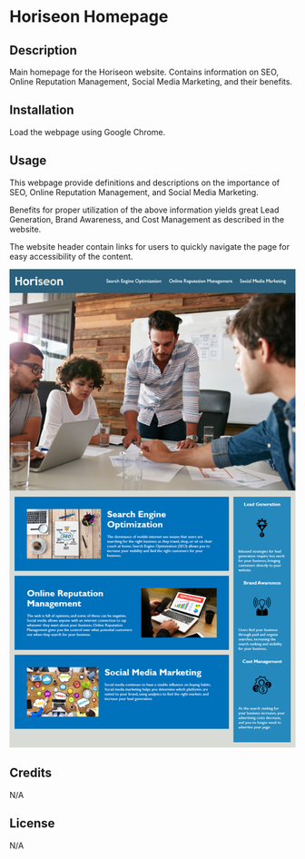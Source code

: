 # Horiseon Homepage

## Description

Main homepage for the Horiseon website. Contains information on SEO, Online Reputation Management, Social Media Marketing, and their benefits.

## Installation

Load the webpage using Google Chrome.

## Usage

This webpage provide definitions and descriptions on the importance of SEO, Online Reputation Management, and Social Media Marketing.

Benefits for proper utilization of the above information yields great Lead Generation, Brand Awareness, and Cost Management as described in the website.

The website header contain links for users to quickly navigate the page for easy accessibility of the content.

![website screeshot](./assets/01-html-css-git-homework-demo.png)

## Credits

N/A

## License

N/A

